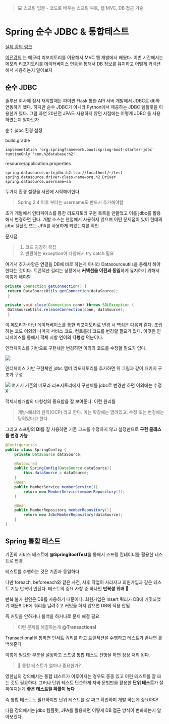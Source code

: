 > 💻 스프링 입문 - 코드로 배우는 스프링 부트, 웹 MVC, DB 접근 기술
# Spring 순수 JDBC & 통합테스트

[실제 강의 링크](https://www.inflearn.com/course/%EC%8A%A4%ED%94%84%EB%A7%81-%EC%9E%85%EB%AC%B8-%EC%8A%A4%ED%94%84%EB%A7%81%EB%B6%80%ED%8A%B8)

[이전강의](https://velog.io/@kimdodo/%EC%8A%A4%ED%94%84%EB%A7%81-MVC-%EA%B8%B0%EC%B4%88) 는 메모리 리포지토리를 이용해서 MVC 웹 개발에서 배웠다.
이번 시간에서는 메모리 리포지토리를 데이터베이스 연동을 통해서 DB 정보를 유지하고 어떻게 커넥션 해서 사용하는지 알아보자

## 순수 JDBC
솔루션 회사에 잠시 재직할때는 파이썬 Flask 통한 API 서버 개발에서 JDBC로 db와 연동하기 했다.
하지만 순수 JDBC가 아니라 Python에서 제공하는 JDBC 템플릿을 이용한거 였다. 그럼 과연 20년전 JPA도 사용하지 않던 시절에는 어떻게 JDBC 를 사용하였는지 알아보자

순수 jdbc 환경 설정

build.gradle
```
implementation 'org.springframework.boot:spring-boot-starter-jdbc'
runtimeOnly 'com.h2database:h2'
```

resource/application.properties
```
spring.datasource.url=jdbc:h2:tcp://localhost/~/test
spring.datasource.driver-class-name=org.h2.Driver
spring.datasource.username=sa
```

두가지 환경 설정을 사전에 시작해야한다.
>Spring 2.4 이후 부터는 username도 반드시 추가해야함

초기 개발에서 인터페이스를 통한 리포지토리 구현 목록을 만들었고 이를 jdbc를 활용해서 변경하면 된다.
개발 소스는 현업에서 사용하지 않으며 어떤 문제점이 있어 현대의 jdbc 템플릿 또는 JPA를 사용하게 되었는지를 확인

문제점
>1. 코드 굉장히 복잡
>2. 반환하는 exception이 다양해서 try catch 필요

여기서 추가사항은 
연결을 DB에 바로 하는게 아니라 Datasourceutils을 통해서 해야한다는 것이다.
트랜잭션 걸리는 상황에서 **커넥션을 이전과 동일**하게 유지하기 위해서 이렇게 해야함
```java
private Connection getConnection() {
 return DataSourceUtils.getConnection(dataSource);
 }
 
private void close(Connection conn) throws SQLException {
 DataSourceUtils.releaseConnection(conn, dataSource);
 }
```

이 메모리가 아닌 데이터베이스를 통한 리포지토리로 변경 시 핵심은 다음과 같다.
조립하는 코드 이외의 나머지 서비스 코드, 컨트롤러 코드를 변경할 필요가 없다.
이것은 인터페이스를 통해서 객체 지향 언어의 **다형성** 덕분이다.

인터페이스를 기반으로 구현체만 변경하면 이외의 코드를 수정할 필요가 없다.

![](https://velog.velcdn.com/images/kimdodo/post/7495091b-75cc-4433-9252-03677eea46cb/image.png)

인터페이스 기반 구현체인 jdbc 멤버 리포지토리를 추가하면 위 그림과 같이 패키지 구조가 구성

![](https://velog.velcdn.com/images/kimdodo/post/5b01cb6f-217d-4dbd-9c84-67ca7491d411/image.png)
여기서 기존의 메모리 리포지토리에서 구현체를 jdbc로 변경만 하면 이외에는 수정 X

객체지향개발의 다형성의 중요함을 잘 보여준다.
이런 원리를
> 개방-폐쇠의 원칙(OCP) 라고 한다.
이는 확장에는 열려있고, 수정 또는 변경에는 닫혀있다고 한다.

그리고 스프링의 **DI**를 잘 사용하면 기존 코드를 수정하지 않고 설정만으로 **구현 클래스를 변경 가능**
```java
@Configuration
public class SpringConfig {
    private DataSource dataSource;

    @Autowired
    public SpringConfig(DataSource dataSource){
        this.dataSource = dataSource;
    }
    @Bean
    public MemberService memberService(){
        return new MemberService(memberRepository());
    }

    @Bean
    public MemberRepository memberRepository(){
        return new JdbcMemberRepository(dataSource);
    }
}

```

## Spring 통합 테스트
기존의 서비스 테스트에 **@SpringBootTest**을 통해서 스프링 컨테이너를 활용한 테스트로 변경 

테스트를 수행하는 것은 기존과 동일하다

다만 foreach, beforeeach와 같은 사전, 사후 작업이 사라지고 회원가입과 같은 테스트 기능 반복이 안된다.
테스트의 중요 사항 중 하나인 **반복성 위배** 👿

반복 불가 원인은 DB를 사용하기 때문이다. 회원가입은 Insert 쿼리가 DB에 커밋되었기 때문!!
DB에 쿼리를 날려주고 커밋을 하지 않으면 DB에 적용 안됨 

즉 커밋을 안하거나 롤백을 하거나로 문제 해결 필요

>이런 문제를 해결하는게  **@Transactional**

Transactional을 통하면 인서트 쿼리를 하고 트랜젝션을 수행하고 테스트가 끝나면 롤백해준다

이렇게 필요한 부분을 설정하고 스프링 통합 테스트 진행을 하면 정상 처리 된다.

>👀 통합 테스트가 얼마나 중요한가?

영한님의 강의에서는 통합 테스트가 이루어지는 경우도 종종 있고 이런 테스트를 잘 짜는 것도 필요하다.
그러나 단위 테스트 단순하게 자바 문법만을 활용한 **단위 테스트**가 잘 짜여지는게 **좋은 테스트일 확률이 높다**

즉 통합 테스트도 필요하지만 단위 테스트를 잘 짜고 확인하며 개발 하는게 중요하다!

다음 강의에서는 jdbc 템플릿, JPA를 활용하면 어떻게 DB 접근 방식이 변화하는지 알아보겠다.

